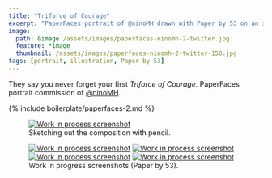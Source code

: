 ```yaml
---
title: "Triforce of Courage"
excerpt: "PaperFaces portrait of @ninoMH drawn with Paper by 53 on an iPad."
image: 
  path: &image /assets/images/paperfaces-ninomh-2-twitter.jpg 
  feature: *image
  thumbnail: /assets/images/paperfaces-ninomh-2-twitter-150.jpg
tags: [portrait, illustration, Paper by 53]
---
```


They say you never forget your first *Triforce of Courage*. PaperFaces portrait commission of <a href="http://twitter.com/ninoMH">@ninoMH</a>.

{% include boilerplate/paperfaces-2.md %}

<figure>
	<a href="/assets/images/paperfaces-ninomh-process-1-lg.jpg"><img src="/assets/images/paperfaces-ninomh-process-1-750.jpg" alt="Work in process screenshot"></a>
	<figcaption>Sketching out the composition with pencil.</figcaption>
</figure>

<figure class="half">
	<a href="/assets/images/paperfaces-ninomh-process-2-lg.jpg"><img src="/assets/images/paperfaces-ninomh-process-2-600.jpg" alt="Work in process screenshot"></a>
	<a href="/assets/images/paperfaces-ninomh-process-3-lg.jpg"><img src="/assets/images/paperfaces-ninomh-process-3-600.jpg" alt="Work in process screenshot"></a>
	<a href="/assets/images/paperfaces-ninomh-process-4-lg.jpg"><img src="/assets/images/paperfaces-ninomh-process-4-600.jpg" alt="Work in process screenshot"></a>
	<a href="/assets/images/paperfaces-ninomh-process-5-lg.jpg"><img src="/assets/images/paperfaces-ninomh-process-5-600.jpg" alt="Work in process screenshot"></a>
	<figcaption>Work in progress screenshots (Paper by 53).</figcaption>
</figure>
